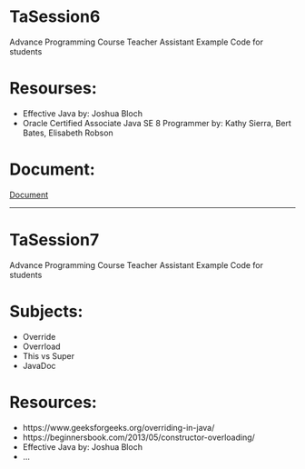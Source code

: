# TaSession6
Advance Programming Course Teacher Assistant Example Code for students


# Resourses:
<ul>
<li>Effective Java by: Joshua Bloch</li>
<li>Oracle Certified Associate Java SE 8 Programmer by: Kathy Sierra, Bert Bates, Elisabeth Robson </li>
</ul>

# Document:
<a href="https://docs.google.com/document/d/1Ocqnd_Ps7_bL9uIkThBgsuWUCsGAkArrQhs5MXQr1tw/edit?usp=sharing"> Document </a>


**********************************


# TaSession7
Advance Programming Course Teacher Assistant Example Code for students

# Subjects:
 <ul>
<li>Override</li>
<li>Overrload</li>
 <li>This vs Super</li>
 <li>JavaDoc</li>
</ul>

# Resources:
 <ul>
<li>https://www.geeksforgeeks.org/overriding-in-java/</li>
<li>https://beginnersbook.com/2013/05/constructor-overloading/</li>
<li>Effective Java by: Joshua Bloch</li>
 <li>...</li>
</ul>
